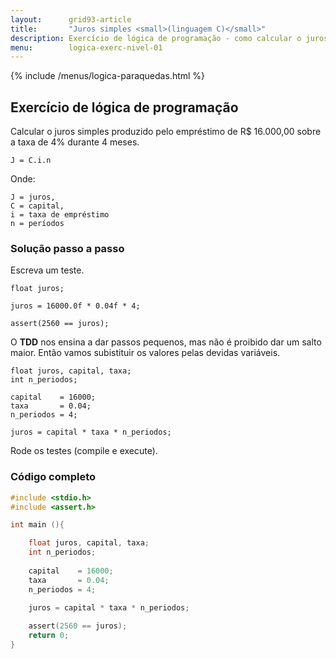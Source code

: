 ```yaml
---
layout:      grid93-article
title:       "Juros simples <small>(linguagem C)</small>"
description: Exercício de lógica de programação - como calcular o juros simples.
menu:        logica-exerc-nivel-01
---
```


{% include /menus/logica-paraquedas.html %}

Exercício de lógica de programação
---

Calcular o juros simples produzido pelo empréstimo de R$ 16.000,00 sobre a taxa de 4% durante 4 meses.

    J = C.i.n

Onde:

    J = juros,
    C = capital,
    i = taxa de empréstimo
    n = períodos


### Solução passo a passo

Escreva um teste.

	float juros;
	
	juros = 16000.0f * 0.04f * 4;

	assert(2560 == juros);


O __TDD__ nos ensina a dar passos pequenos, mas não é proibido dar um salto maior. Então vamos subistituir
os valores pelas devidas variáveis.

	float juros, capital, taxa;
	int n_periodos;	
	
	capital    = 16000;
	taxa       = 0.04;
	n_periodos = 4;
	
	juros = capital * taxa * n_periodos;

Rode os testes (compile e execute).



### Código completo

```c
#include <stdio.h>
#include <assert.h>

int main (){

	float juros, capital, taxa;
	int n_periodos;	
	
	capital    = 16000;
	taxa       = 0.04;
	n_periodos = 4;
	
	juros = capital * taxa * n_periodos;

	assert(2560 == juros);
	return 0;
}
```